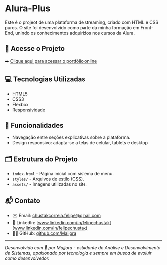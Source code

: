 # Alura-Plus

Este é o projeot de uma plataforma de streaming, criado com HTML e CSS puros. O site foi desenvolvido como parte da minha formação em Front-End, unindo os conhecimentos adquiridos nos cursos da Alura.

## 🔗 Acesse o Projeto

➡️ [Clique aqui para acessar o portfólio online](https://portifolio-phi-liard.vercel.app/)

## 💻 Tecnologias Utilizadas

- HTML5
- CSS3
- Flexbox
- Responsividade

## 📱 Funcionalidades

- Navegação entre seções explicativas sobre a plataforma.
- Design responsivo: adapta-se a telas de celular, tablets e desktop

## 🗂️ Estrutura do Projeto

- `index.html` - Página inicial com sistema de menu.
- `styles/` - Arquivos de estilo (CSS).
- `assets/` - Imagens utilizadas no site.

## 📬 Contato

- ✉️ Email: chustakcorreia.felipe@gmail.com  
- 💼 LinkedIn: [www.linkedin.com/in/felipechustak](www.linkedin.com/in/felipechustak)  
- 🧑‍💻 GitHub: [github.com/Majjora](https://github.com/Majjora)

---

*Desenvolvido com 💙 por Majjora - estudante de Análise e Desenvolvimento de Sistemas, apaixonado por tecnologia e sempre em busca de evoluir como desenvolvedor.*

